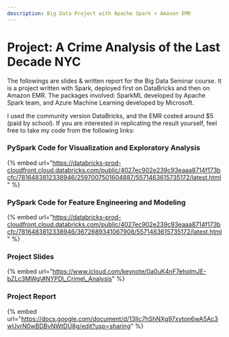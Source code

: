 ```yaml
---
description: Big Data Project with Apache Spark + Amazon EMR
---
```


# Project: A Crime Analysis of the Last Decade NYC

The followings are slides & written report for the Big Data Seminar course. It is a project written with Spark, deployed first on DataBricks and then on Amazon EMR. The packages involved: SparkML developed by Apache Spark team, and Azure Machine Learning developed by Microsoft.  

I used the community version DataBricks, and the EMR costed around $5 \(paid by school\). If you are interested in replicating the result yourself, feel free to take my code from the following links:

### PySpark Code for Visualization and Exploratory Analysis

{% embed url="https://databricks-prod-cloudfront.cloud.databricks.com/public/4027ec902e239c93eaaa8714f173bcfc/7816483812338946/2597007501604887/5571463615735172/latest.html" %}

### PySpark Code for Feature Engineering and Modeling

{% embed url="https://databricks-prod-cloudfront.cloud.databricks.com/public/4027ec902e239c93eaaa8714f173bcfc/7816483812338946/3672689341067908/5571463615735172/latest.html" %}

### Project Slides

{% embed url="https://www.icloud.com/keynote/0a0uK4nF7ehqlmJE-bZLc3MWg\#NYPD\_Crime\_Analysis" %}

### Project Report

{% embed url="https://docs.google.com/document/d/13IIc7hShNXg97xyton6wA5Ac3wUvrN0wBDBvNWtDU8g/edit?usp=sharing" %}

